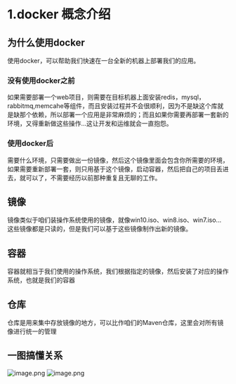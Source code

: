 # 1.docker 概念介绍

## 为什么使用docker
使用docker，可以帮助我们快速在一台全新的机器上部署我们的应用。
### 没有使用docker之前
如果需要部署一个web项目，则需要在目标机器上面安装redis，mysql，rabbitmq,memcahe等组件，而且安装过程并不会很顺利，因为不是缺这个库就是缺那个依赖，所以部署一个应用是非常麻烦的；而且如果你需要再部署一套新的环境，又得重新做这些操作...这让开发和运维就会一直抱怨。
### 使用docker后
需要什么环境，只需要做出一份镜像，然后这个镜像里面会包含你所需要的环境，如果需要重新部署一套，则只用基于这个镜像，启动容器，然后把自己的项目丢进去，就可以了，不需要经历以前那种重复且无聊的工作。
## 镜像
镜像类似于咱们装操作系统使用的镜像，就像win10.iso、win8.iso、win7.iso...
这些镜像都是只读的，但是我们可以基于这些镜像制作出新的镜像。
## 容器
容器就相当于我们使用的操作系统，我们根据指定的镜像，然后安装了对应的操作系统，也就是我们的容器
## 仓库
仓库是用来集中存放镜像的地方，可以比作咱们的Maven仓库，这里会对所有镜像进行统一的管理
## 一图搞懂关系
![image.png](https://cdn.nlark.com/yuque/0/2022/png/12552073/1660990026189-4700c51b-f55b-435c-b47a-32232d147d49.png#clientId=u6f4bb6a7-1e15-4&from=paste&height=738&id=u0536fda4&originHeight=1476&originWidth=1052&originalType=binary&ratio=1&rotation=0&showTitle=false&size=83636&status=done&style=none&taskId=u2ee76d26-24a6-4356-85ac-451f004a3a9&title=&width=526)
![image.png](https://cdn.nlark.com/yuque/0/2022/png/12552073/1661000869410-fa9f7394-fd72-44a9-b96d-886ac716aee5.png#clientId=uc43a1be4-8201-4&from=paste&height=709&id=u6ffaa289&originHeight=1418&originWidth=1130&originalType=binary&ratio=1&rotation=0&showTitle=false&size=87868&status=done&style=none&taskId=u420c5e26-cda4-4e14-9384-8d44a92c086&title=&width=565)

